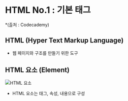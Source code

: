 # HTML No.1 : 기본 태그 
*(출처 : Codecademy)

## HTML (Hyper Text Markup Language)
- 웹 페이지와 구조를 만들기 위한 도구

## HTML 요소 (Element)
![HTML 요소](Desktop\HTML요소그림.png)
- HTML 요소는 태그, 속성, 내용으로 구성
